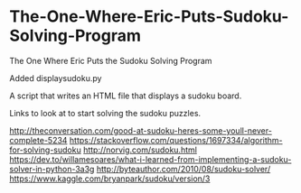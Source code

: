 # The-One-Where-Eric-Puts-Sudoku-Solving-Program
The One Where Eric Puts the Sudoku Solving Program



Added displaysudoku.py

A script that writes an HTML file that displays a sudoku board.


Links to look at to start solving the sudoku puzzles.

http://theconversation.com/good-at-sudoku-heres-some-youll-never-complete-5234
https://stackoverflow.com/questions/1697334/algorithm-for-solving-sudoku
http://norvig.com/sudoku.html
https://dev.to/willamesoares/what-i-learned-from-implementing-a-sudoku-solver-in-python-3a3g
http://byteauthor.com/2010/08/sudoku-solver/
https://www.kaggle.com/bryanpark/sudoku/version/3
